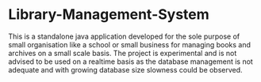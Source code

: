 # Library-Management-System
This is a standalone java application developed for the sole purpose of small organisation like a school or small business for managing books and archives on a small scale basis. The project is experimental and is not advised to be used on a realtime basis as the database management is not adequate and with growing database size slowness could be observed.
